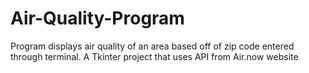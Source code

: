 # Air-Quality-Program
Program displays air quality of an area based off of zip code entered through terminal. A Tkinter project that uses API from Air.now website
